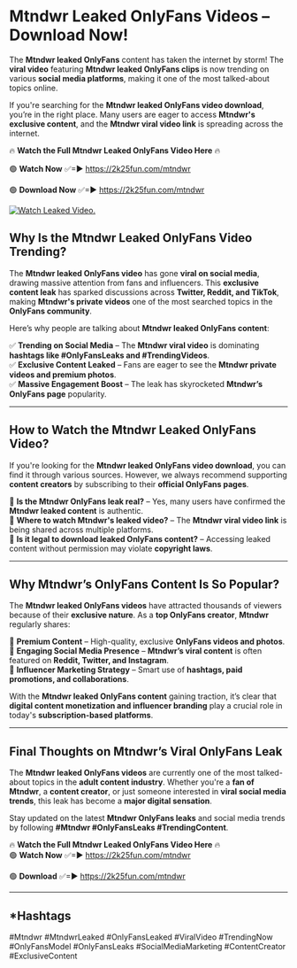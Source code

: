 # Mtndwr Leaked OnlyFans Videos – Download Now!

The **Mtndwr leaked OnlyFans** content has taken the internet by storm! The **viral video** featuring **Mtndwr leaked OnlyFans clips** is now trending on various **social media platforms**, making it one of the most talked-about topics online.  

If you're searching for the **Mtndwr leaked OnlyFans video download**, you’re in the right place. Many users are eager to access **Mtndwr's exclusive content**, and the **Mtndwr viral video link** is spreading across the internet.  

🔥 **Watch the Full Mtndwr Leaked OnlyFans Video Here** 🔥  

🟢 **Watch Now** ✅=► https://2k25fun.com/mtndwr

🟢 **Download Now** ✅=► https://2k25fun.com/mtndwr

[![Watch Leaked Video.](https://miro.medium.com/v2/resize:fit:828/format:webp/1*cilzJN44JGOrTw9NJCrNHA.gif "Watch Leaked Video")](https://2k25fun.com/mtndwr)

## **Why Is the Mtndwr Leaked OnlyFans Video Trending?**  

The **Mtndwr leaked OnlyFans video** has gone **viral on social media**, drawing massive attention from fans and influencers. This **exclusive content leak** has sparked discussions across **Twitter, Reddit, and TikTok**, making **Mtndwr's private videos** one of the most searched topics in the **OnlyFans community**.  

Here’s why people are talking about **Mtndwr leaked OnlyFans content**:  

✅ **Trending on Social Media** – The **Mtndwr viral video** is dominating **hashtags like #OnlyFansLeaks and #TrendingVideos**.  
✅ **Exclusive Content Leaked** – Fans are eager to see the **Mtndwr private videos and premium photos**.  
✅ **Massive Engagement Boost** – The leak has skyrocketed **Mtndwr’s OnlyFans page** popularity.  

---

## **How to Watch the Mtndwr Leaked OnlyFans Video?**  

If you're looking for the **Mtndwr leaked OnlyFans video download**, you can find it through various sources. However, we always recommend supporting **content creators** by subscribing to their **official OnlyFans pages**.  

🔹 **Is the Mtndwr OnlyFans leak real?** – Yes, many users have confirmed the **Mtndwr leaked content** is authentic.  
🔹 **Where to watch Mtndwr's leaked video?** – The **Mtndwr viral video link** is being shared across multiple platforms.  
🔹 **Is it legal to download leaked OnlyFans content?** – Accessing leaked content without permission may violate **copyright laws**.  

---

## **Why Mtndwr’s OnlyFans Content Is So Popular?**  

The **Mtndwr leaked OnlyFans videos** have attracted thousands of viewers because of their **exclusive nature**. As a **top OnlyFans creator**, **Mtndwr** regularly shares:  

📌 **Premium Content** – High-quality, exclusive **OnlyFans videos and photos**.  
📌 **Engaging Social Media Presence** – **Mtndwr’s viral content** is often featured on **Reddit, Twitter, and Instagram**.  
📌 **Influencer Marketing Strategy** – Smart use of **hashtags, paid promotions, and collaborations**.  

With the **Mtndwr leaked OnlyFans content** gaining traction, it’s clear that **digital content monetization and influencer branding** play a crucial role in today's **subscription-based platforms**.  

---

## **Final Thoughts on Mtndwr’s Viral OnlyFans Leak**  

The **Mtndwr leaked OnlyFans videos** are currently one of the most talked-about topics in the **adult content industry**. Whether you're a **fan of Mtndwr**, a **content creator**, or just someone interested in **viral social media trends**, this leak has become a **major digital sensation**.  

Stay updated on the latest **Mtndwr OnlyFans leaks** and social media trends by following **#Mtndwr #OnlyFansLeaks #TrendingContent**.  

🔥 **Watch the Full Mtndwr Leaked OnlyFans Video Here** 🔥  
🟢 **Watch Now** ✅=► https://2k25fun.com/mtndwr

🟢 **Download** ✅=► https://2k25fun.com/mtndwr

---

## *Hashtags
#Mtndwr #MtndwrLeaked #OnlyFansLeaked #ViralVideo #TrendingNow #OnlyFansModel #OnlyFansLeaks #SocialMediaMarketing #ContentCreator #ExclusiveContent  